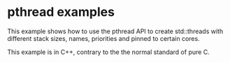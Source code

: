 # pthread examples

This example shows how to use the pthread API to create std::threads with different stack sizes, names, priorities and pinned to certain cores.

This example is in C++, contrary to the the normal standard of pure C.
